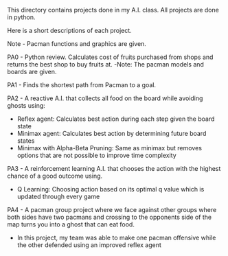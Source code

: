 This directory contains projects done in my A.I. class.
All projects are done in python.

Here is a short descriptions of each project.

Note - Pacman functions and graphics are given.

PA0 - Python review. Calculates cost of fruits purchased from shops and returns the best shop to buy fruits at.
-Note: The pacman models and boards are given.

PA1 - Finds the shortest path from Pacman to a goal.

PA2 - A reactive A.I. that collects all food on the board while avoiding ghosts using:
  - Reflex agent: Calculates best action during each step given the board state
  - Minimax agent: Calculates best action by determining future board states
  - Minimax with Alpha-Beta Pruning: Same as minimax but removes options that are not possible to improve time complexity

PA3 - A reinforcement learning A.I. that chooses the action with the highest chance of a good outcome using.
  - Q Learning: Choosing action based on its optimal q value which is updated through every game

PA4 - A pacman group project where we face against other groups where both sides have two pacmans and 
crossing to the opponents side of the map turns you into a ghost that can eat food.
  - In this project, my team was able to make one pacman offensive while the other defended using an improved reflex agent
